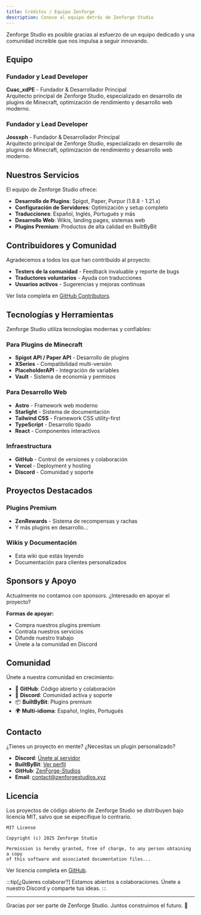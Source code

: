 ```yaml
---
title: Créditos / Equipo Zenforge
description: Conoce al equipo detrás de Zenforge Studio
---
```



Zenforge Studio es posible gracias al esfuerzo de un equipo dedicado y una comunidad increíble que nos impulsa a seguir innovando.

## Equipo

### Fundador y Lead Developer

**Cuac_xdPE** - Fundador & Desarrollador Principal  
Arquitecto principal de Zenforge Studio, especializado en desarrollo de plugins de Minecraft, optimización de rendimiento y desarrollo web moderno.

### Fundador y Lead Developer
**Jossxph** - Fundador & Desarrollador Principal  
Arquitecto principal de Zenforge Studio, especializado en desarrollo de plugins de Minecraft, optimización de rendimiento y desarrollo web moderno.

## Nuestros Servicios

El equipo de Zenforge Studio ofrece:

- **Desarrollo de Plugins**: Spigot, Paper, Purpur (1.8.8 - 1.21.x)
- **Configuración de Servidores**: Optimización y setup completo
- **Traducciones**: Español, Inglés, Portugués y más
- **Desarrollo Web**: Wikis, landing pages, sistemas web
- **Plugins Premium**: Productos de alta calidad en BuiltByBit

## Contribuidores y Comunidad

Agradecemos a todos los que han contribuido al proyecto:

- **Testers de la comunidad** - Feedback invaluable y reporte de bugs
- **Traductores voluntarios** - Ayuda con traducciones
- **Usuarios activos** - Sugerencias y mejoras continuas

Ver lista completa en [GitHub Contributors](https://github.com/ZenForge-Studios).

## Tecnologías y Herramientas

Zenforge Studio utiliza tecnologías modernas y confiables:

### Para Plugins de Minecraft
- **Spigot API / Paper API** - Desarrollo de plugins
- **XSeries** - Compatibilidad multi-versión
- **PlaceholderAPI** - Integración de variables
- **Vault** - Sistema de economía y permisos

### Para Desarrollo Web
- **Astro** - Framework web moderno
- **Starlight** - Sistema de documentación
- **Tailwind CSS** - Framework CSS utility-first
- **TypeScript** - Desarrollo tipado
- **React** - Componentes interactivos

### Infraestructura
- **GitHub** - Control de versiones y colaboración
- **Vercel** - Deployment y hosting
- **Discord** - Comunidad y soporte

## Proyectos Destacados

### Plugins Premium
- **ZenRewards** - Sistema de recompensas y rachas
- Y más plugins en desarrollo...

### Wikis y Documentación
- Esta wiki que estás leyendo
- Documentación para clientes personalizados

## Sponsors y Apoyo

Actualmente no contamos con sponsors. ¿Interesado en apoyar el proyecto?  

**Formas de apoyar:**
- Compra nuestros plugins premium
- Contrata nuestros servicios
- Difunde nuestro trabajo
- Únete a la comunidad en Discord

## Comunidad

Únete a nuestra comunidad en crecimiento:

- 🌟 **GitHub**: Código abierto y colaboración
- 👥 **Discord**: Comunidad activa y soporte
- 📦 **BuiltByBit**: Plugins premium
- 🌍 **Multi-idioma**: Español, Inglés, Portugués

## Contacto

¿Tienes un proyecto en mente? ¿Necesitas un plugin personalizado?

- **Discord**: [Únete al servidor](https://discord.gg/zenforge)
- **BuiltByBit**: [Ver perfil](https://builtbybit.com/creators/cuac_xdpe.342395)
- **GitHub**: [ZenForge-Studios](https://github.com/ZenForge-Studios)
- **Email**: contact@zenforgestudios.xyz

## Licencia

Los proyectos de código abierto de Zenforge Studio se distribuyen bajo licencia MIT, salvo que se especifique lo contrario.

```
MIT License

Copyright (c) 2025 Zenforge Studio

Permission is hereby granted, free of charge, to any person obtaining a copy
of this software and associated documentation files...
```

Ver licencia completa en [GitHub](https://github.com/ZenForge-Studios).

:::tip[¿Quieres colaborar?]
Estamos abiertos a colaboraciones. Únete a nuestro Discord y comparte tus ideas.
:::

---

Gracias por ser parte de Zenforge Studio. Juntos construimos el futuro. 🚀